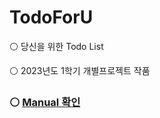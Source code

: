 # TodoForU
⚪ 당신을 위한 Todo List
</p>
⚪ 2023년도 1학기 개별프로젝트 작품
</p>

### ⚪ [Manual 확인](https://github.com/jemin0619/TodoForU/blob/main/Manual.pdf)
